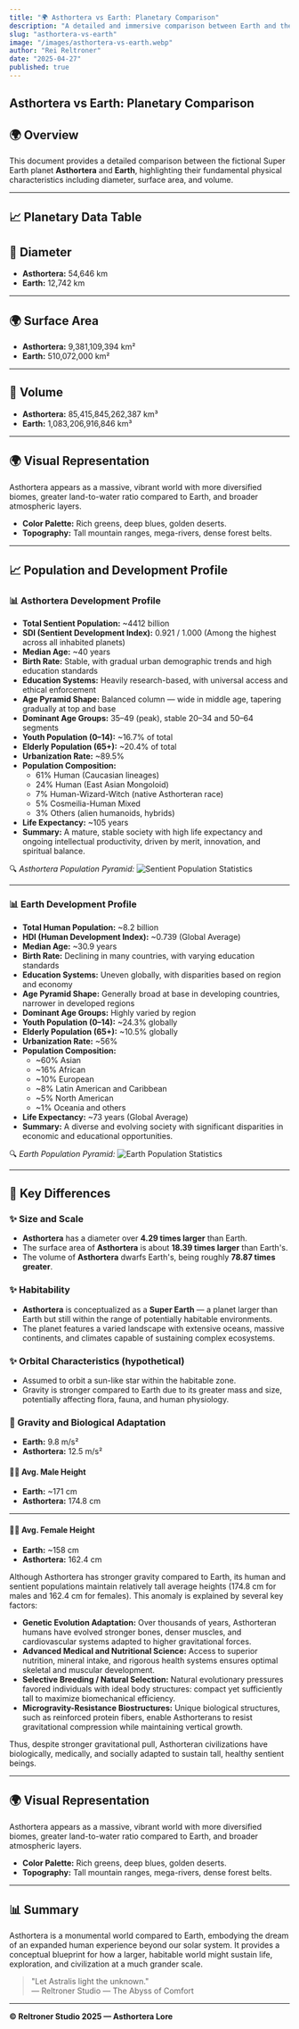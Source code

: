 ```yaml
---
title: "🌍 Asthortera vs Earth: Planetary Comparison"
description: "A detailed and immersive comparison between Earth and the fictional Super Earth, Asthortera — exploring differences in planetary size, population, life expectancy, gravity adaptation, and civilization advancement. Discover how Asthortera envisions a future of resilience, innovation, and spiritual growth across a grander world."
slug: "asthortera-vs-earth"
image: "/images/asthortera-vs-earth.webp"
author: "Rei Reltroner"
date: "2025-04-27"
published: true
---
```


## Asthortera vs Earth: Planetary Comparison

## 🌍 Overview
This document provides a detailed comparison between the fictional Super Earth planet **Asthortera** and **Earth**, highlighting their fundamental physical characteristics including diameter, surface area, and volume.

---

## 📈 Planetary Data Table

## 🔵 Diameter
- **Asthortera:** 54,646 km  
- **Earth:** 12,742 km

---

## 🌍 Surface Area
- **Asthortera:** 9,381,109,394 km²  
- **Earth:** 510,072,000 km²

---

## 🌌 Volume
- **Asthortera:** 85,415,845,262,387 km³  
- **Earth:** 1,083,206,916,846 km³

---

## 🌍 Visual Representation
Asthortera appears as a massive, vibrant world with more diversified biomes, greater land-to-water ratio compared to Earth, and broader atmospheric layers.

- **Color Palette:** Rich greens, deep blues, golden deserts.
- **Topography:** Tall mountain ranges, mega-rivers, dense forest belts.

---

## 📈 Population and Development Profile

### 📊 Asthortera Development Profile
- **Total Sentient Population:**  ~4412 billion
- **SDI (Sentient Development Index):** 0.921 / 1.000 (Among the highest across all inhabited planets)
- **Median Age:** ~40 years
- **Birth Rate:** Stable, with gradual urban demographic trends and high education standards
- **Education Systems:** Heavily research-based, with universal access and ethical enforcement
- **Age Pyramid Shape:** Balanced column — wide in middle age, tapering gradually at top and base
- **Dominant Age Groups:** 35–49 (peak), stable 20–34 and 50–64 segments
- **Youth Population (0–14):** ~16.7% of total
- **Elderly Population (65+):** ~20.4% of total
- **Urbanization Rate:** ~89.5%
- **Population Composition:**
  - 61% Human (Caucasian lineages)
  - 24% Human (East Asian Mongoloid)
  - 7% Human-Wizard-Witch (native Asthorteran race)
  - 5% Cosmeilia-Human Mixed
  - 3% Others (alien humanoids, hybrids)
- **Life Expectancy:** ~105 years
- **Summary:** A mature, stable society with high life expectancy and ongoing intellectual productivity, driven by merit, innovation, and spiritual balance.

🔍 *Asthortera Population Pyramid:* ![Sentient Population Statistics](/images/asthortera-pyramid.webp)

---

### 📊 Earth Development Profile
- **Total Human Population:** ~8.2 billion
- **HDI (Human Development Index):** ~0.739 (Global Average)
- **Median Age:** ~30.9 years
- **Birth Rate:** Declining in many countries, with varying education standards
- **Education Systems:** Uneven globally, with disparities based on region and economy
- **Age Pyramid Shape:** Generally broad at base in developing countries, narrower in developed regions
- **Dominant Age Groups:** Highly varied by region
- **Youth Population (0–14):** ~24.3% globally
- **Elderly Population (65+):** ~10.5% globally
- **Urbanization Rate:** ~56%
- **Population Composition:**
  - ~60% Asian
  - ~16% African
  - ~10% European
  - ~8% Latin American and Caribbean
  - ~5% North American
  - ~1% Oceania and others
- **Life Expectancy:** ~73 years (Global Average)
- **Summary:** A diverse and evolving society with significant disparities in economic and educational opportunities.

🔍 *Earth Population Pyramid:* ![Earth Population Statistics](/images/earth-pyramid.webp)

---

## 🔢 Key Differences

### ✨ Size and Scale
- **Asthortera** has a diameter over **4.29 times larger** than Earth.
- The surface area of **Asthortera** is about **18.39 times larger** than Earth's.
- The volume of **Asthortera** dwarfs Earth's, being roughly **78.87 times greater**.

### ✨ Habitability
- **Asthortera** is conceptualized as a **Super Earth** — a planet larger than Earth but still within the range of potentially habitable environments.
- The planet features a varied landscape with extensive oceans, massive continents, and climates capable of sustaining complex ecosystems.

### ✨ Orbital Characteristics (hypothetical)
- Assumed to orbit a sun-like star within the habitable zone.
- Gravity is stronger compared to Earth due to its greater mass and size, potentially affecting flora, fauna, and human physiology.

### 🌟 Gravity and Biological Adaptation

- **Earth:** 9.8 m/s²  
- **Asthortera:** 12.5 m/s²

#### 🧍‍♂️ Avg. Male Height
- **Earth:** ~171 cm  
- **Asthortera:** 174.8 cm

---

#### 🧍‍♀️ Avg. Female Height
- **Earth:** ~158 cm  
- **Asthortera:** 162.4 cm

Although Asthortera has stronger gravity compared to Earth, its human and sentient populations maintain relatively tall average heights (174.8 cm for males and 162.4 cm for females). This anomaly is explained by several key factors:

- **Genetic Evolution Adaptation:** Over thousands of years, Asthorteran humans have evolved stronger bones, denser muscles, and cardiovascular systems adapted to higher gravitational forces.
- **Advanced Medical and Nutritional Science:** Access to superior nutrition, mineral intake, and rigorous health systems ensures optimal skeletal and muscular development.
- **Selective Breeding / Natural Selection:** Natural evolutionary pressures favored individuals with ideal body structures: compact yet sufficiently tall to maximize biomechanical efficiency.
- **Microgravity-Resistance Biostructures:** Unique biological structures, such as reinforced protein fibers, enable Asthorterans to resist gravitational compression while maintaining vertical growth.

Thus, despite stronger gravitational pull, Asthorteran civilizations have biologically, medically, and socially adapted to sustain tall, healthy sentient beings.

---

## 🌍 Visual Representation
Asthortera appears as a massive, vibrant world with more diversified biomes, greater land-to-water ratio compared to Earth, and broader atmospheric layers.

- **Color Palette:** Rich greens, deep blues, golden deserts.
- **Topography:** Tall mountain ranges, mega-rivers, dense forest belts.

---

## 📊 Summary
Asthortera is a monumental world compared to Earth, embodying the dream of an expanded human experience beyond our solar system. It provides a conceptual blueprint for how a larger, habitable world might sustain life, exploration, and civilization at a much grander scale.

> "Let Astralis light the unknown."  
> — Reltroner Studio — The Abyss of Comfort

---

**© Reltroner Studio 2025 — Asthortera Lore**

